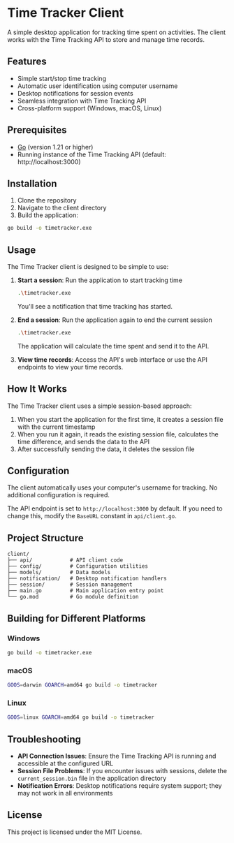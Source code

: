 # Time Tracker Client

A simple desktop application for tracking time spent on activities. The client works with the Time Tracking API to store and manage time records.

## Features

- Simple start/stop time tracking
- Automatic user identification using computer username
- Desktop notifications for session events
- Seamless integration with Time Tracking API
- Cross-platform support (Windows, macOS, Linux)

## Prerequisites

- [Go](https://golang.org/dl/) (version 1.21 or higher)
- Running instance of the Time Tracking API (default: http://localhost:3000)

## Installation

1. Clone the repository
2. Navigate to the client directory
3. Build the application:

```bash
go build -o timetracker.exe
```

## Usage

The Time Tracker client is designed to be simple to use:

1. **Start a session**: Run the application to start tracking time
   ```bash
   .\timetracker.exe
   ```
   You'll see a notification that time tracking has started.

2. **End a session**: Run the application again to end the current session
   ```bash
   .\timetracker.exe
   ```
   The application will calculate the time spent and send it to the API.

3. **View time records**: Access the API's web interface or use the API endpoints to view your time records.

## How It Works

The Time Tracker client uses a simple session-based approach:

1. When you start the application for the first time, it creates a session file with the current timestamp
2. When you run it again, it reads the existing session file, calculates the time difference, and sends the data to the API
3. After successfully sending the data, it deletes the session file

## Configuration

The client automatically uses your computer's username for tracking. No additional configuration is required.

The API endpoint is set to `http://localhost:3000` by default. If you need to change this, modify the `BaseURL` constant in `api/client.go`.

## Project Structure

```
client/
├── api/            # API client code
├── config/         # Configuration utilities
├── models/         # Data models
├── notification/   # Desktop notification handlers
├── session/        # Session management
├── main.go         # Main application entry point
└── go.mod          # Go module definition
```

## Building for Different Platforms

### Windows
```bash
go build -o timetracker.exe
```

### macOS
```bash
GOOS=darwin GOARCH=amd64 go build -o timetracker
```

### Linux
```bash
GOOS=linux GOARCH=amd64 go build -o timetracker
```

## Troubleshooting

- **API Connection Issues**: Ensure the Time Tracking API is running and accessible at the configured URL
- **Session File Problems**: If you encounter issues with sessions, delete the `current_session.bin` file in the application directory
- **Notification Errors**: Desktop notifications require system support; they may not work in all environments

## License

This project is licensed under the MIT License.